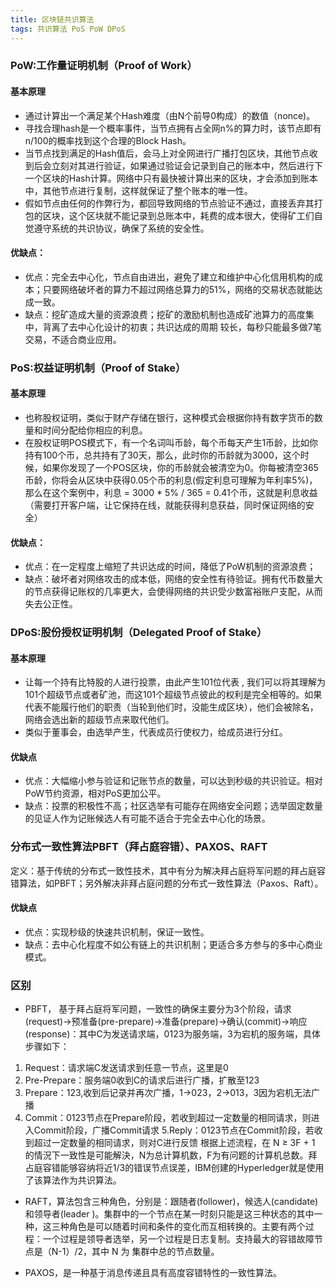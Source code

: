 ```yaml
---
title: 区块链共识算法
tags: 共识算法 PoS PoW DPoS
---
```


### PoW:工作量证明机制（Proof of Work）

#### 基本原理
 - 通过计算出一个满足某个Hash难度（由N个前导0构成）的数值（nonce)。
 - 寻找合理hash是一个概率事件，当节点拥有占全网n%的算力时，该节点即有n/100的概率找到这个合理的Block Hash。
 - 当节点找到满足的Hash值后，会马上对全网进行广播打包区块，其他节点收到后会立刻对其进行验证，如果通过验证会记录到自己的账本中，然后进行下一个区块的Hash计算。网络中只有最快被计算出来的区块，才会添加到账本中，其他节点进行复制，这样就保证了整个账本的唯一性。
 - 假如节点由任何的作弊行为，都回导致网络的节点验证不通过，直接丢弃其打包的区块，这个区块就不能记录到总账本中，耗费的成本很大，使得矿工们自觉遵守系统的共识协议，确保了系统的安全性。
 
 #### 优缺点：
 - 优点：完全去中心化，节点自由进出，避免了建立和维护中心化信用机构的成本；只要网络破坏者的算力不超过网络总算力的51%，网络的交易状态就能达成一致。
 - 缺点：挖矿造成大量的资源浪费；挖矿的激励机制也造成矿池算力的高度集中，背离了去中心化设计的初衷；共识达成的周期
较长，每秒只能最多做7笔交易，不适合商业应用。

 
### PoS:权益证明机制（Proof of Stake）

#### 基本原理
 - 也称股权证明，类似于财产存储在银行，这种模式会根据你持有数字货币的数量和时间分配给你相应的利息。
 - 在股权证明POS模式下，有一个名词叫币龄，每个币每天产生1币龄，比如你持有100个币，总共持有了30天，那么，此时你的币龄就为3000，这个时候，如果你发现了一个POS区块，你的币龄就会被清空为0。你每被清空365币龄，你将会从区块中获得0.05个币的利息(假定利息可理解为年利率5%)，那么在这个案例中，利息 = 3000 * 5% / 365 = 0.41个币，这就是利息收益（需要打开客户端，让它保持在线，就能获得利息获益，同时保证网络的安全）

 #### 优缺点：
 - 优点：在一定程度上缩短了共识达成的时间，降低了PoW机制的资源浪费；
 - 缺点：破坏者对网络攻击的成本低，网络的安全性有待验证。拥有代币数量大的节点获得记账权的几率更大，会使得网络的共识受少数富裕账户支配，从而失去公正性。

 
 ### DPoS:股份授权证明机制（Delegated Proof of Stake）

#### 基本原理
 - 让每一个持有比特股的人进行投票，由此产生101位代表 , 我们可以将其理解为101个超级节点或者矿池，而这101个超级节点彼此的权利是完全相等的。如果代表不能履行他们的职责（当轮到他们时，没能生成区块），他们会被除名，网络会选出新的超级节点来取代他们。
 - 类似于董事会，由选举产生，代表成员行使权力，给成员进行分红。

 #### 优缺点
 - 优点：大幅缩小参与验证和记账节点的数量，可以达到秒级的共识验证。相对PoW节约资源，相对PoS更加公平。
 - 缺点：投票的积极性不高；社区选举有可能存在网络安全问题；选举固定数量的见证人作为记账候选人有可能不适合于完全去中心化的场景。


### 分布式一致性算法PBFT（拜占庭容错）、PAXOS、RAFT
定义：基于传统的分布式一致性技术，其中有分为解决拜占庭将军问题的拜占庭容错算法，如PBFT；另外解决非拜占庭问题的分布式一致性算法（Paxos、Raft）。

#### 优缺点
 - 优点：实现秒级的快速共识机制，保证一致性。
 - 缺点：去中心化程度不如公有链上的共识机制；更适合多方参与的多中心商业模式。

### 区别
 - PBFT， 基于拜占庭将军问题，一致性的确保主要分为3个阶段，请求(request)->预准备(pre-prepare)->准备(prepare)->确认(commit)->响应(response)：其中C为发送请求端，0123为服务端，3为宕机的服务端，具体步骤如下：
1. Request：请求端C发送请求到任意一节点，这里是0
2. Pre-Prepare：服务端0收到C的请求后进行广播，扩散至123
3. Prepare：123,收到后记录并再次广播，1->023，2->013，3因为宕机无法广播
4. Commit：0123节点在Prepare阶段，若收到超过一定数量的相同请求，则进入Commit阶段，广播Commit请求
5.Reply：0123节点在Commit阶段，若收到超过一定数量的相同请求，则对C进行反馈
根据上述流程，在 N ≥ 3F + 1 的情況下一致性是可能解決，N为总计算机数，F为有问题的计算机总数。拜占庭容错能够容纳将近1/3的错误节点误差，IBM创建的Hyperledger就是使用了该算法作为共识算法。

- RAFT，算法包含三种角色，分别是：跟随者(follower)，候选人(candidate)和领导者(leader )。集群中的一个节点在某一时刻只能是这三种状态的其中一种，这三种角色是可以随着时间和条件的变化而互相转换的。主要有两个过程：一个过程是领导者选举，另一个过程是日志复制。支持最大的容错故障节点是（N-1）/2，其中 N 为 集群中总的节点数量。

- PAXOS，是一种基于消息传递且具有高度容错特性的一致性算法。
 
 


 
 